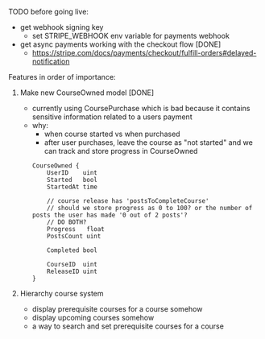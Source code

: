 TODO before going live:
- get webhook signing key
    - set STRIPE_WEBHOOK env variable for payments webhook
- get async payments working with the checkout flow [DONE]
    - https://stripe.com/docs/payments/checkout/fulfill-orders#delayed-notification
 
Features in order of importance:
1. Make new CourseOwned model [DONE]
    - currently using CoursePurchase which is bad because it contains sensitive information related to a users payment
    - why:
        - when course started vs when purchased
        - after user purchases, leave the course as "not started" and we can track and store progress in CourseOwned
        ```
        CourseOwned {
            UserID    uint
            Started   bool
            StartedAt time
            
            // course release has 'postsToCompleteCourse'
            // should we store progress as 0 to 100? or the number of posts the user has made '0 out of 2 posts'?
            // DO BOTH?
            Progress   float
            PostsCount uint

            Completed bool
            
            CourseID  uint
            ReleaseID uint
        }
        ```

2. Hierarchy course system
    - display prerequisite courses for a course somehow
    - display upcoming courses somehow
    - a way to search and set prerequisite courses for a course